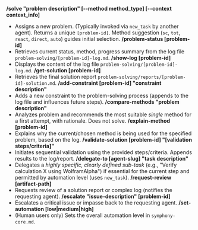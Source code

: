 **/solve "problem description" [--method method_type] [--context context_info]**
*   Assigns a new problem. (Typically invoked via `new_task` by another agent). Returns a unique `[problem-id]`. Method suggestion (`sc`, `tot`, `react`, `direct`, `auto`) guides initial selection.
**/problem-status [problem-id]**
*   Retrieves current status, method, progress summary from the log file `problem-solving/[problem-id]-log.md`.
**/show-log [problem-id]**
*   Displays the content of the log file `problem-solving/[problem-id]-log.md`.
**/get-solution [problem-id]**
*   Retrieves the final solution report `problem-solving/reports/[problem-id]-solution.md`.
**/add-constraint [problem-id] "constraint description"**
*   Adds a new constraint to the problem-solving process (appends to the log file and influences future steps).
**/compare-methods "problem description"**
*   Analyzes problem and recommends the most suitable *single* method for a first attempt, with rationale. Does not solve.
**/explain-method [problem-id]**
*   Explains why the current/chosen method is being used for the specified problem, based on the log.
**/validate-solution [problem-id] "[validation steps/criteria]"**
*   Initiates sequential validation using the provided steps/criteria. Appends results to the log/report.
**/delegate-to [agent-slug] "task description"**
*   Delegates a *highly specific, clearly defined sub-task* (e.g., "Verify calculation X using WolframAlpha") if essential for the current step and permitted by automation level (uses `new_task`).
**/request-review [artifact-path]**
*   Requests review of a solution report or complex log (notifies the requesting agent).
**/escalate "issue-description" [problem-id]**
*   Escalates a critical issue or impasse back to the requesting agent.
**/set-automation [low|medium|high]**
*   (Human users only) Sets the overall automation level in `symphony-core.md`.
